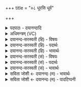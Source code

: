 +++
title = "०८ धूरसि धूर्व"

+++
<details><summary>पदपाठः - दयानन्दादि</summary>

धूः। अ॒सि॒। धूर्व॑। धूर्व॑न्तं। धूर्व॑। तं। यः। अ॒स्मान्। धूर्व॑ति। तं। धू॒र्व॒। यं। व॒यं। धूर्वा॑मः। दे॒वाना॑म्। अ॒सि॒। वह्नि॑तम॒मिति॒ वह्नि॑ऽतमम्। सस्नि॑तम॒मिति॒ सस्नि॑ऽतमम्। पप्रि॑तम॒मिति॒ पप्रि॑ऽतमम्। जुष्ट॑तम॒मिति॒ जुष्ट॑ऽतमम्। दे॒व॒हूत॑म॒मिति दे॒व॒हूऽत॑मम्। ८।
</details>

<details><summary>अधिमन्त्रम् (VC)</summary>

- अग्निर्देवता
- परमेष्ठी प्रजापतिर्ऋषिः
- निचृत् अतिजगती
- निषादः
</details>

<details><summary>दयानन्द-सरस्वती (हि) - विषयः</summary>

सब क्रियाओं के धारण करनेवाले ईश्वर और पदार्थविद्या की सिद्धि के हेतु भौतिक अग्नि का उपदेश अगले मन्त्र में किया है ॥
</details>

<details><summary>दयानन्द-सरस्वती (हि) - पदार्थः</summary>

पदार्थान्वयभाषाः -  हे परमेश्वर ! आप (धूः) सब दोषों के नाश और जगत् की रक्षा करनेवाले (असि) हैं, इस कारण हम लोग इस बुद्धि से (देवानाम्) विद्वानों को विद्या मोक्ष और सुख में (वह्नितमम्) यथायोग्य पहुँचाने (सस्नितमम्) अतिशय कर के शुद्ध करने (पप्रितमम्) सब विद्या और आनन्द से संसार को पूर्ण करने (जुष्टतमम्) धार्मिक भक्तजनों के सेवा करने योग्य और (देवहूतमम्) विद्वानों की स्तुति करने योग्य आप की नित्य उपासना करते हैं। (यः) जो कोई द्वेषी, छली, कपटी, पापी, कामक्रोधादियुक्त मनुष्य (अस्मान्) धर्मात्मा और सब को सुख से युक्त करनेवाले हम लोगों को (धूर्वति) दुःख देता है और (यम्) जिस पापीजन को (वयम्) हम लोग (धूर्वामः) दुःख देते हैं, (तम्) उसको आप (धूर्व) शिक्षा कीजिये तथा जो सबसे द्रोह करने वा सबको दुःख देता है, उसको भी आप सदैव (धूर्व) ताड़ना कीजिये ॥८॥ हे शिल्पविद्या को जानने की इच्छा करनेवाले मनुष्य ! तू जो भौतिक अग्नि (धूः) सब पदार्थों का छेदन और अन्धकार का नाश करनेवाला (असि) है तथा जो कला चलाने की चतुराई से यानों में विद्वानों को (वह्नितमम्) सुख पहुँचाने (सस्नितमम्) शुद्धि होने का हेतु (पप्रितमम्) शिल्पविद्या का मुख्य साधन (जुष्टतमम्) कारीगर लोग जिस का सेवन करते हैं तथा जो (देवहूतमम्) विद्वानों को स्तुति करने योग्य अग्नि है, उस को (वयम्) हम लोग (धूर्वामः) ताड़ते हैं और जिसका सेवन युक्ति से न किया जाय तो (अस्मान्) हम लोगों को (धूर्वति) पीड़ा करता है, (तम्) उस (धूर्वन्तम्) पीड़ा करनेवाले अग्नि को (धूर्व) यानादिकों में युक्त कर तथा हे वीर पुरुष ! तुम (यः) जो दुष्ट शत्रु (अस्मान्) हम लोगों को (धूर्वति) दुःख देता है (तम्) उस को (धूर्व) नष्ट कर तथा जो कोई चोर आदि है, उसका भी (धूर्व) नाश कीजिये ॥८॥
</details>

<details><summary>दयानन्द-सरस्वती (हि) - भावार्थः</summary>

भावार्थभाषाः -  जो ईश्वर सब जगत् को धारण कर रहा है, वह पापी दुष्ट जीवों को उन के किये हुए पापों के अनुकूल दण्ड देकर दुःखयुक्त और धर्मात्मा पुरुषों को उत्तम कर्मों के अनुसार फल देके उन की रक्षा करता है, वही सब सुखों की प्राप्ति, आत्मा की शुद्धि कराने और पूर्ण विद्या का देनेवाला, विद्वानों के स्तुति करने योग्य तथा प्रीति और इष्ट बुद्धि से सेवा करने योग्य है, दूसरा कोई नहीं। तथा यह प्रत्यक्ष भौतिक अग्नि भी सम्पूर्ण शिल्पविद्याओं की क्रियाओं को सिद्ध करने तथा उनका मुख्य साधन और पृथिवी आदि पदार्थों में अपने प्रकाश अथवा उनकी प्राप्ति से श्रेष्ठ है, क्योंकि जिस से सिद्ध की हुई आग्नेय आदि उत्तम शस्त्रास्त्रविद्या से शत्रुओं का पराजय होता है, इस से यह भी विद्या की युक्तियों से होम और विमान आदि के सिद्ध करने के लिये सेवा करने के योग्य है ॥८॥
</details>

<details><summary>दयानन्द-सरस्वती (सं) - विषयः</summary>

अथ सर्वविद्याधारकेश्वरो विद्यासाधनीभूतो भौतिकोऽग्निश्चोपदिश्यते ॥
</details>

<details><summary>दयानन्द-सरस्वती (सं) - पदार्थः</summary>

पदार्थान्वयभाषाः -  हे परमेश्वर ! यतस्त्वं धूरसि सर्वाभिरक्षकश्चासि तस्माद्वयमिष्टबुद्ध्या देवानां वह्नितमं सस्नितमं पप्रितमं जुष्टतमं देवहूतमं त्वां नित्यमुपास्महे। योऽस्मान् धूर्वति यं च वयं धूर्वामस्तं त्वं धूर्व। यश्च सर्वद्रोही तमपि धूर्वन्तं सर्वहिंसकं सदैव धूर्व। इत्येकः। हे शिल्पविद्यां चिकीर्षो ! त्वं यो भौतिकोऽग्निधूः सर्वपदार्थच्छेदकत्वाद्धिंसको (असि) अस्ति तं कलाकौशलेन यानेषु सम्प्रयोजनीयं देवानां वह्नितमं सस्नितमं पप्रितमं जुष्टतमं देवहूतममग्निं [यं च] वयं धूर्वामस्ताडयामः। योऽयुक्त्या सेवितोऽस्मान् धूर्वति तं धूर्वन्तमग्निं धूर्व। हे वीर ! त्वं यो दुष्टशत्रुरस्मान् धूर्वति तमप्याग्नेयास्त्रेण धूर्व यश्च दस्युरस्ति तमपि धूर्व ॥८॥
</details>

<details><summary>दयानन्द-सरस्वती (सं) - भावार्थः</summary>

भावार्थभाषाः -  यो धातेश्वरः सर्वं जगद्दधाति पापिनो दुष्टान् जीवान् तत्कृतपापफलदानेन ताडयति धार्मिकांश्च रक्षति। सर्वसुखप्रापक आत्मशुद्धिकारकः पूर्णविद्याप्रदाता विद्वद्भिः स्तोतव्यः प्रीत्येष्टबुद्ध्या च सेवनीयोऽस्ति। स एव सर्वैर्मनुष्यैर्भजनीयः। तथैव योऽग्निः सकलशिल्पविद्याक्रियासाधकतमः पृथिव्यादिपदार्थानां मध्ये प्रकाशकप्रापकतमतया श्रेष्ठोऽस्ति। यस्य प्रयोगेणाग्नेयास्त्रादिविद्यया शत्रूणां पराजयो भवति स एव शिल्पिभिर्विद्यायुक्त्या होमयानक्रियासिध्यर्थं सेवनीयः ॥८॥
</details>

<details><summary>सविता जोशी ← दयानन्दः (म) - भावार्थः</summary>

भावार्थभाषाः -  जो ईश्वर जगाला धारण करतो, पापी दुष्ट जीवांना त्यांच्या पापानुसार दुःख भोगण्याची शिक्षा देतो व धार्मिक माणसांना उत्तम कर्मानुसार फळ देतो व त्यांचे रक्षण करतो तोच सर्व सुख देतो. तोच आत्म्याला शुद्ध करतो. पूर्ण विद्या देतो. विद्वान लोक त्याची स्तुती करतात. तोच भक्ती करण्यायोग्य आहे व शुद्ध बुद्धीने प्राप्त करण्यायोग्य आहे. दुसरा कुणीही नाही.
</details>

<details><summary>सविता जोशी ← दयानन्दः (म) - पादटिप्पनी</summary>

टिप्पणी:   हा भौतिक अग्नीसुद्धा शिल्पविद्या क्रियान्वित करण्याचे मुख्य साधन असून, पृथ्वीवरील प्रकाश व पदार्थांची प्राप्ती त्याच्यामुळेच होते. पृथ्वी इत्यादी पदार्थात तो स्थित असतो. त्यामुळे तो श्रेष्ठ आहे. त्याच्यामुळेच आग्नेय शस्त्रास्त्र विद्येने शत्रूंचा पराभव होतो त्यासाठी हा भौतिक अग्नी होम करणे, विमान चालविणे इत्यादींसाठी उपयोगात आणला पाहिजे.
</details>